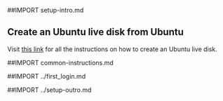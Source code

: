 ##IMPORT setup-intro.md

## Create an Ubuntu live disk from Ubuntu

Visit [this link](http://www.ubuntu.com/download/desktop/create-a-usb-stick-on-ubuntu) for all the instructions on how to create an Ubuntu live disk.

##IMPORT common-instructions.md

##IMPORT ../first_login.md

##IMPORT ../setup-outro.md
